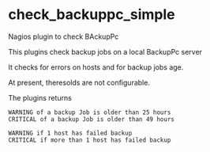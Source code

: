 # check_backuppc_simple
Nagios plugin to check BAckupPc

This plugins check backup jobs on a local BackupPc server

It checks for errors on hosts and for backup jobs age.

At present, theresolds are not configurable.

The plugins returns

    WARNING of a backup Job is older than 25 hours
    CRITICAL of a backup Job is older than 49 hours
  
    WARNING if 1 host has failed backup
    CRITICAL if more than 1 host has failed backup
